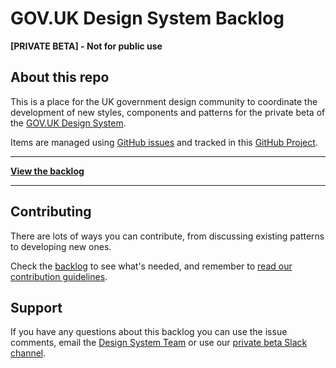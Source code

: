 # GOV.UK Design System Backlog

**[PRIVATE BETA] - Not for public use**


## About this repo

This is a place for the UK government design community to coordinate the development of new styles, components and patterns for the private beta of the [GOV.UK Design System](https://github.com/alphagov/govuk-design-system).

Items are managed using [GitHub issues](https://github.com/alphagov/govuk-design-system-backlog/issues) and tracked in this [GitHub Project](https://github.com/alphagov/govuk-design-system-backlog/projects/1).

---

**[View the backlog](https://github.com/alphagov/govuk-design-system-backlog/projects/1)**

---

## Contributing

There are lots of ways you can contribute, from discussing existing patterns to developing new ones.

Check the [backlog](https://github.com/alphagov/govuk-design-system-backlog/projects/1) to see what's needed, and remember to 
[read our contribution guidelines](CONTRIBUTING.md).


## Support

If you have any questions about this backlog you can use the issue comments, email the [Design System Team](govuk-design-system-support@digital.cabinet-office.gov.uk) or use our [private beta Slack channel](https://ukgovernmentdigital.slack.com/messages/govukdesignsystem).
